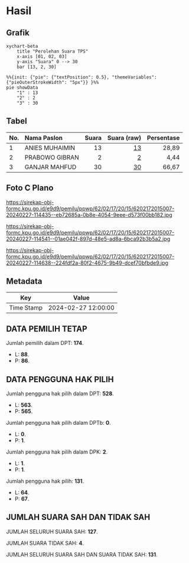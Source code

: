 # Hasil

## Grafik

```mermaid
xychart-beta
    title "Perolehan Suara TPS"
    x-axis [01, 02, 03]
    y-axis "Suara" 0 --> 30
    bar [13, 2, 30]
```

```mermaid
%%{init: {"pie": {"textPosition": 0.5}, "themeVariables": {"pieOuterStrokeWidth": "5px"}} }%%
pie showData
    "1" : 13
    "2" : 2
    "3" : 30
```

## Tabel

| No. | Nama Paslon    | Suara | Suara (raw) | Persentase |
|:--- |:-------------- | -----:| -----------:| ----------:|
| 1   | ANIES MUHAIMIN | 13    | [13][p-1]   | 28,89      |
| 2   | PRABOWO GIBRAN | 2     | [2][p-2]    | 4,44       |
| 3   | GANJAR MAHFUD  | 30    | [30][p-3]   | 66,67      |


[p-1]: https://github.com/gigit-pemilu/pemilu-2024-62-kalimantan-tengah/blob/main/pilpres/hitung-suara/sub/62-kalimantan-tengah/sub/02-kotawaringin-timur/sub/17-telaga-antang/sub/2015-tanjung-harapan/sub/007-tps/sub/paslon-1.txt
[p-2]: https://github.com/gigit-pemilu/pemilu-2024-62-kalimantan-tengah/blob/main/pilpres/hitung-suara/sub/62-kalimantan-tengah/sub/02-kotawaringin-timur/sub/17-telaga-antang/sub/2015-tanjung-harapan/sub/007-tps/sub/paslon-2.txt
[p-3]: https://github.com/gigit-pemilu/pemilu-2024-62-kalimantan-tengah/blob/main/pilpres/hitung-suara/sub/62-kalimantan-tengah/sub/02-kotawaringin-timur/sub/17-telaga-antang/sub/2015-tanjung-harapan/sub/007-tps/sub/paslon-3.txt

## Foto C Plano

https://sirekap-obj-formc.kpu.go.id/e9d9/pemilu/ppwp/62/02/17/20/15/6202172015007-20240227-114435--eb72685a-0b8e-4054-9eee-d573f00bb182.jpg

https://sirekap-obj-formc.kpu.go.id/e9d9/pemilu/ppwp/62/02/17/20/15/6202172015007-20240227-114541--01ae042f-897d-48e5-ad8a-6bca92b3b5a2.jpg

https://sirekap-obj-formc.kpu.go.id/e9d9/pemilu/ppwp/62/02/17/20/15/6202172015007-20240227-114638--224fdf2a-80f2-4675-9b49-dcef70bfbde9.jpg


## Metadata

| Key        | Value               |
| ---------- | ------------------- |
| Time Stamp | 2024-02-27 12:00:00 |


## DATA PEMILIH TETAP

Jumlah pemilih dalam DPT: **174**.
 * L: **88**.
 * P: **86**.

## DATA PENGGUNA HAK PILIH

Jumlah pengguna hak pilih dalam DPT: **528**.
 * L: **563**.
 * P: **565**.

Jumlah pengguna hak pilih dalam DPTb: **0**.
 * L: **0**.
 * P: **1**.

Jumlah pengguna hak pilih dalam DPK: **2**.
 * L: **1**.
 * P: **1**.

Jumlah pengguna hak pilih: **131**.
 * L: **64**.
 * P: **67**.

## JUMLAH SUARA SAH DAN TIDAK SAH

JUMLAH SELURUH SUARA SAH: **127**.

JUMLAH SUARA TIDAK SAH: **4**.

JUMLAH SELURUH SUARA SAH DAN SUARA TIDAK SAH: **131**.


